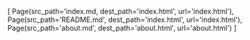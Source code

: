 
[ Page(src_path='index.md, dest_path='index.html', url='index.html'), Page(src_path='README.md', dest_path='index.html', url='index.html'), Page(src_path='about.md', dest_path='about.html', url='about.html') ]
